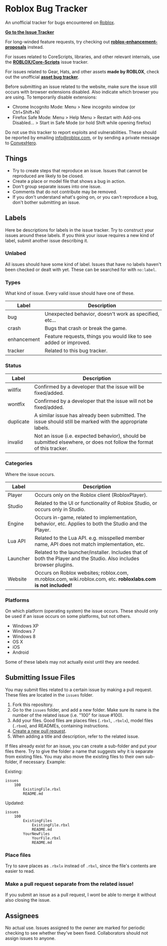 # Roblox Bug Tracker

An unofficial tracker for bugs encountered on [Roblox](http://www.roblox.com).

**[Go to the Issue Tracker](https://github.com/Anaminus/roblox-bug-tracker/issues)**

For long-winded feature requests, try checking out **[roblox-enhancement-proposals](https://github.com/RobloxLabs/roblox-enhancement-proposals)**
instead.

For issues related to CoreScripts, libraries, and other relevant internals,
use the **[ROBLOX/Core-Scripts](https://github.com/ROBLOX/Core-Scripts)** issue tracker.

For issues related to Gear, Hats, and other assets **made by ROBLOX**, check out the unofficial **[asset bug tracker](https://github.com/matthewdean/roblox-asset-bug-tracker/issues)**.

Before submitting an issue related to the website, make sure the issue still occurs with browser extensions disabled. Also indicate which browser you are using. To temporarily disable extensions:
- Chrome Incognito Mode: Menu > New incognito window (or Ctrl+Shift+N)
- Firefox Safe Mode: Menu > Help Menu > Restart with Add-ons Disabled... > Start in Safe Mode (or hold Shift while opening firefox)

Do not use this tracker to report exploits and vulnerabilities. These should be reported by emailing info@roblox.com, or by sending a private message to [ConvexHero](http://www.roblox.com/User.aspx?id=66766775).

## Things

- Try to create steps that reproduce an issue. Issues that cannot be reproduced are likely to be closed.
- Create a place or model file that shows a bug in action.
- Don't group separate issues into one issue.
- Comments that do not contribute may be removed.
- If you don't understand what's going on, or you can't reproduce a bug, don't
  bother submitting an issue.

## Labels

Here be descriptions for labels in the issue tracker. Try to construct your
issues around these labels. If you think your issue requires a new kind of
label, submit another issue describing it.

### Unlabed

All issues should have some kind of label. Issues that have no labels haven't
been checked or dealt with yet. These can be searched for with `no:label`.

### Types

What kind of issue. Every valid issue should have one of these.

Label       | Description
------------|------------
bug         | Unexpected behavior, doesn't work as specified, etc...
crash       | Bugs that crash or break the game.
enhancement | Feature requests, things you would like to see added or improved.
tracker     | Related to this bug tracker.

### Status

Label     | Description
----------|------------
willfix   | Confirmed by a developer that the issue will be fixed/added.
wontfix   | Confirmed by a developer that the issue will not be fixed/added.
duplicate | A similar issue has already been submitted. The issue should still be marked with the appropriate labels.
invalid   | Not an issue (i.e. expected behavior), should be submitted elsewhere, or does not follow the format of this tracker.

### Categories

Where the issue occurs.

Label    | Description
---------|------------
Player   | Occurs only on the Roblox client (RobloxPlayer).
Studio   | Related to the UI or functionality of Roblox Studio, or occurs only in Studio.
Engine   | Occurs in-game, related to implementation, behavior, etc. Applies to both the Studio and the Player.
Lua API  | Related to the Lua API. e.g. misspelled member name, API does not match implementation, etc.
Launcher | Related to the launcher/installer. Includes that of both the Player and the Studio. Also includes browser plugins.
Website  | Occurs on Roblox websites; roblox.com, m.roblox.com, wiki.roblox.com, etc. **robloxlabs.com is not included!**

### Platforms

On which platform (operating system) the issue occurs. These should only be
used if an issue occurs on some platforms, but not others.

- Windows XP
- Windows 7
- Windows 8
- OS X
- iOS
- Android

Some of these labels may not actually exist until they are needed.

## Submitting Issue Files

You may submit files related to a certain issue by making a pull request.
These files are located in the `issues` folder.

1. Fork this repository.
2. Go to the `issues` folder, and add a new folder. Make sure its name is the
   number of the related issue (i.e. "100" for issue #100).
3. Add your files. Good files are places files (`.rbxl`, `.rbxlx`), model
   files (`.rbxm`), and READMEs, containing instructions.
4. [Create a new pull request](https://help.github.com/articles/creating-a-pull-request).
5. When adding a title and description, refer to the related issue.

If files already exist for an issue, you can create a sub-folder and put your
files there. Try to give the folder a name that suggests why it is separate
from existing files. You may also move the existing files to their own sub-
folder, if necessary. Example:

Existing:

	issues
		100
			ExistingFile.rbxl
			README.md

Updated:

	issues
		100
			ExistingFiles
				ExistingFile.rbxl
				README.md
			YourNewFiles
				YourFile.rbxl
				README.md

### Place files

Try to save places as `.rbxlx` instead of `.rbxl`, since the file's contents
are easier to read.

### Make a pull request separate from the related issue!

If you submit an issue as a pull request, I wont be able to merge it without
also closing the issue.

## Assignees

No actual use. Issues assigned to the owner are marked for periodic checking
to see whether they've been fixed. Collaborators should not assign issues to
anyone.
